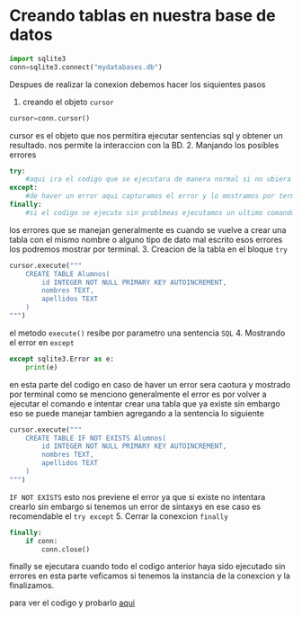 # Creando tablas en nuestra base de datos
```python
import sqlite3
conn=sqlite3.connect("mydatabases.db")
```
Despues de realizar la conexion debemos hacer los siquientes pasos
1. creando el objeto `cursor`
```python
cursor=conn.cursor()
```
cursor es el objeto que nos permitira ejecutar sentencias sql y obtener un resultado.
nos permite la interaccion con la BD.
2. Manjando los posibles errores
```python
try:
    #aqui ira el codigo que se ejecutara de manera normal si no ubiera un problema
except:
    #de haver un error aqui capturamos el error y lo mostramos por terminal
finally:
    #si el codigo se ejecuto sin problmeas ejecutamos un ultimo comando aqui
```
los errores que se manejan generalmente es cuando se vuelve a crear una tabla con el mismo nombre o alguno tipo de dato mal escrito esos errores los podremos mostrar por terminal.
3. Creacion de la tabla en el bloque `try`
```python
cursor.execute("""
    CREATE TABLE Alumnos(
        id INTEGER NOT NULL PRIMARY KEY AUTOINCREMENT,
        nombres TEXT,
        apellidos TEXT
    )
""")
```
el metodo `execute()` resibe por parametro una sentencia `SQL`
4. Mostrando el error en `except`
```python
except sqlite3.Error as e:
    print(e)
```
en esta parte del codigo en caso de haver un error sera caotura y mostrado por terminal como se menciono generalmente el error es por volver a ejecutar el comando e intentar crear una tabla que ya existe sin embargo eso se puede manejar tambien agregando a la sentencia lo siguiente
```python
cursor.execute("""
    CREATE TABLE IF NOT EXISTS Alumnos(
        id INTEGER NOT NULL PRIMARY KEY AUTOINCREMENT,
        nombres TEXT,
        apellidos TEXT
    )
""")
```
`IF NOT EXISTS` esto nos previene el error ya que si existe no intentara crearlo sin embargo si tenemos un error de sintaxys en ese caso es recomendable el `try except`
5. Cerrar la conexcion `finally`
```python
finally:
    if conn:
        conn.close()
```
finally se ejecutara cuando todo el codigo anterior haya sido ejecutado sin errores en esta parte veficamos si tenemos la instancia de la conexcion y la finalizamos.

para ver el codigo y probarlo [aqui](./tablas.py)